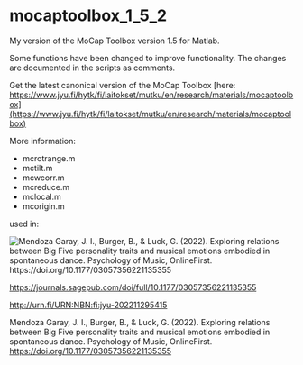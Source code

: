 # mocaptoolbox_1_5_2

My version of the MoCap Toolbox version 1.5 for Matlab. 

Some functions have been changed to improve functionality. The changes are documented in the scripts as comments.

Get the latest canonical version of the MoCap Toolbox [here: https://www.jyu.fi/hytk/fi/laitokset/mutku/en/research/materials/mocaptoolbox](https://www.jyu.fi/hytk/fi/laitokset/mutku/en/research/materials/mocaptoolbox) 


More information:

* mcrotrange.m
* mctilt.m
* mcwcorr.m
* mcreduce.m
* mclocal.m
* mcorigin.m

used in:

![Mendoza Garay, J. I., Burger, B., & Luck, G. (2022). Exploring relations between Big Five personality traits and musical emotions embodied in spontaneous dance. Psychology of Music, OnlineFirst. https://doi.org/10.1177/03057356221135355 ](https://journals.sagepub.com/doi/full/10.1177/03057356221135355)

https://journals.sagepub.com/doi/full/10.1177/03057356221135355

http://urn.fi/URN:NBN:fi:jyu-202211295415

Mendoza Garay, J. I., Burger, B., & Luck, G. (2022). Exploring relations between Big Five personality traits and musical emotions embodied in spontaneous dance. Psychology of Music, OnlineFirst. https://doi.org/10.1177/03057356221135355
